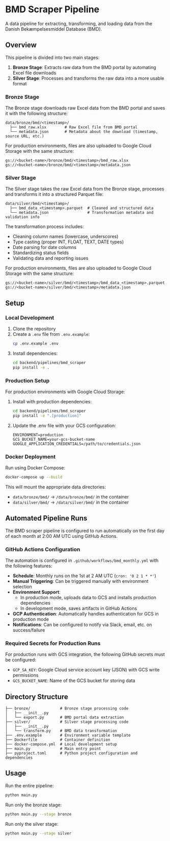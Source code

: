 # BMD Scraper Pipeline

A data pipeline for extracting, transforming, and loading data from the Danish Bekæmpelsesmiddel Database (BMD).

## Overview

This pipeline is divided into two main stages:

1. **Bronze Stage**: Extracts raw data from the BMD portal by automating Excel file downloads
2. **Silver Stage**: Processes and transforms the raw data into a more usable format

### Bronze Stage
The Bronze stage downloads raw Excel data from the BMD portal and saves it with the following structure:
```
data/bronze/bmd/<timestamp>/
  ├── bmd_raw.xlsx        # Raw Excel file from BMD portal
  └── metadata.json       # Metadata about the download (timestamp, source URL, etc.)
```

For production environments, files are also uploaded to Google Cloud Storage with the same structure:
```
gs://<bucket-name>/bronze/bmd/<timestamp>/bmd_raw.xlsx
gs://<bucket-name>/bronze/bmd/<timestamp>/metadata.json
```

### Silver Stage
The Silver stage takes the raw Excel data from the Bronze stage, processes and transforms it into a structured Parquet file:
```
data/silver/bmd/<timestamp>/
  ├── bmd_data_<timestamp>.parquet  # Cleaned and structured data
  └── metadata.json                 # Transformation metadata and validation info
```

The transformation process includes:
- Cleaning column names (lowercase, underscores)
- Type casting (proper INT, FLOAT, TEXT, DATE types)
- Date parsing for date columns
- Standardizing status fields
- Validating data and reporting issues

For production environments, files are also uploaded to Google Cloud Storage with the same structure:
```
gs://<bucket-name>/silver/bmd/<timestamp>/bmd_data_<timestamp>.parquet
gs://<bucket-name>/silver/bmd/<timestamp>/metadata.json
```

## Setup

### Local Development

1. Clone the repository
2. Create a `.env` file from `.env.example`:
   ```bash
   cp .env.example .env
   ```
3. Install dependencies:
   ```bash
   cd backend/pipelines/bmd_scraper
   pip install -e .
   ```

### Production Setup

For production environments with Google Cloud Storage:

1. Install with production dependencies:
   ```bash
   cd backend/pipelines/bmd_scraper
   pip install -e ".[production]"
   ```

2. Update the .env file with your GCS configuration:
   ```
   ENVIRONMENT=production
   GCS_BUCKET_NAME=your-gcs-bucket-name
   GOOGLE_APPLICATION_CREDENTIALS=/path/to/credentials.json
   ```

### Docker Deployment

Run using Docker Compose:
```bash
docker-compose up --build
```

This will mount the appropriate data directories:
- `data/bronze/bmd/` -> `/data/bronze/bmd/` in the container
- `data/silver/bmd/` -> `/data/silver/bmd/` in the container

## Automated Pipeline Runs

The BMD scraper pipeline is configured to run automatically on the first day of each month at 2:00 AM UTC using GitHub Actions.

### GitHub Actions Configuration

The automation is configured in `.github/workflows/bmd_monthly.yml` with the following features:

- **Schedule**: Monthly runs on the 1st at 2 AM UTC (`cron: '0 2 1 * *'`)
- **Manual Triggering**: Can be triggered manually with environment selection
- **Environment Support**: 
  - In production mode, uploads data to GCS and installs production dependencies
  - In development mode, saves artifacts in GitHub Actions
- **GCP Authentication**: Automatically handles authentication for GCS in production mode
- **Notifications**: Can be configured to notify via Slack, email, etc. on success/failure

### Required Secrets for Production Runs

For production runs with GCS integration, the following GitHub secrets must be configured:

- `GCP_SA_KEY`: Google Cloud service account key (JSON) with GCS write permissions
- `GCS_BUCKET_NAME`: Name of the GCS bucket for storing data

## Directory Structure

```
├── bronze/             # Bronze stage processing code
│   ├── __init__.py
│   └── export.py       # BMD portal data extraction
├── silver/             # Silver stage processing code
│   ├── __init__.py
│   └── transform.py    # BMD data transformation
├── .env.example        # Environment variable template
├── Dockerfile          # Container definition
├── docker-compose.yml  # Local development setup
├── main.py             # Main entry point
├── pyproject.toml      # Python project configuration and dependencies
```

## Usage

Run the entire pipeline:
```bash
python main.py
```

Run only the bronze stage:
```bash
python main.py --stage bronze
```

Run only the silver stage:
```bash
python main.py --stage silver
``` 
